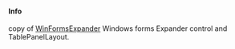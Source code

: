 #### Info 

 copy of [WinFormsExpander](https://github.com/mkoertgen/winforms.expander)
 Windows forms Expander control and TablePanelLayout.
